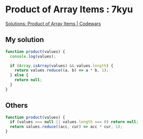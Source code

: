 # Product of Array Items : 7kyu

[Solutions: Product of Array Items | Codewars](https://www.codewars.com/kata/5901f361927288d961000013/solutions/javascript)

## My solution

```javascript
function product(values) {
  console.log(values);

  if (Array.isArray(values) && values.length) {
    return values.reduce((a, b) => a * b, 1);
  } else {
    return null;
  }
}
```

## Others

```javascript
function product(values) {
  if (values === null || values.length === 0) return null;
  return values.reduce((acc, cur) => acc * cur, 1);
}
```

